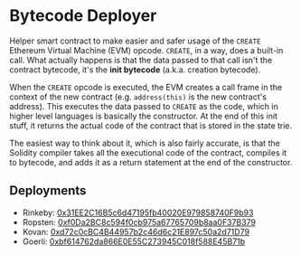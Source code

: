 # Bytecode Deployer
Helper smart contract to make easier and safer usage of the `CREATE` Ethereum Virtual Machine (EVM) opcode. `CREATE`, in a way, does a built-in call. What actually happens is that the data passed to that call isn't the contract bytecode, it's the **init bytecode** (a.k.a. creation bytecode).

When the `CREATE` opcode is executed, the EVM creates a call frame in the context of the new contract (e.g. `address(this)` is the new contract's address). This executes the data passed to `CREATE` as the code, which in higher level languages is basically the constructor. At the end of this init stuff, it returns the actual code of the contract that is stored in the state trie.

The easiest way to think about it, which is also fairly accurate, is that the Solidity compiler takes all the executional code of the contract, compiles it to bytecode, and adds it as a return statement at the end of the constructor.

## Deployments
- Rinkeby: [0x31EE2C16B5c6d47195fb40020E979858740F9b93](https://rinkeby.etherscan.io/address/0x31ee2c16b5c6d47195fb40020e979858740f9b93)
- Ropsten: [0xf0Da2BC8c594f0cb975a67765709b8aa0F37B379](https://ropsten.etherscan.io/address/0xf0Da2BC8c594f0cb975a67765709b8aa0F37B379)
- Kovan: [0xd72c0cBC4B44957b2c46d6c21E897c50a2d71D79](https://kovan.etherscan.io/address/0xd72c0cBC4B44957b2c46d6c21E897c50a2d71D79)
- Goerli: [0xbf614762da866E0E55C273945C018f588E45B71b](https://goerli.etherscan.io/address/0xbf614762da866E0E55C273945C018f588E45B71b)
